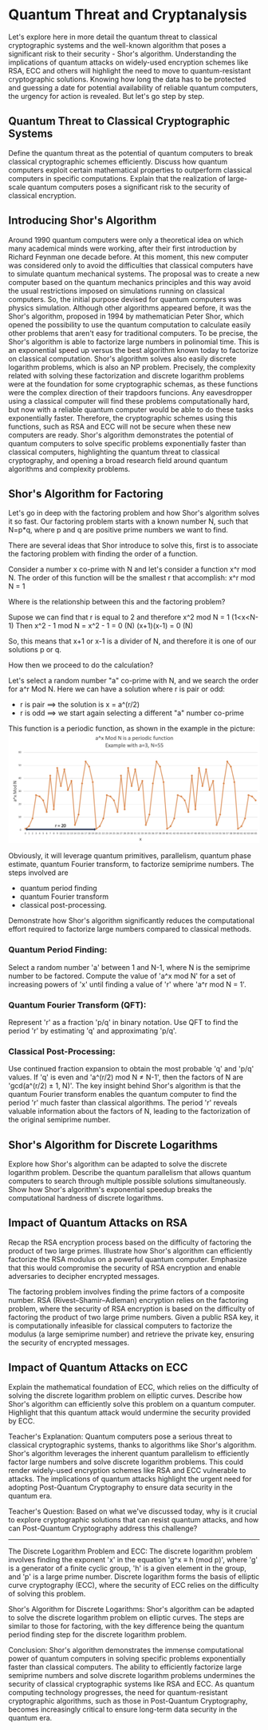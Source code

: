 # Quantum Threat and Cryptanalysis

Let's explore here in more detail the quantum threat to classical cryptographic systems and the well-known algorithm that poses a significant risk to their security - Shor's algorithm. Understanding the implications of quantum attacks on widely-used encryption schemes like RSA, ECC and others will highlight the need to move to quantum-resistant cryptographic solutions. Knowing how long the data has to be protected and guessing a date for potential availability of reliable quantum computers, the urgency for action is revealed. But let's go step by step.

## Quantum Threat to Classical Cryptographic Systems

Define the quantum threat as the potential of quantum computers to break classical cryptographic schemes efficiently.
Discuss how quantum computers exploit certain mathematical properties to outperform classical computers in specific computations.
Explain that the realization of large-scale quantum computers poses a significant risk to the security of classical encryption.

## Introducing Shor's Algorithm

Around 1990 quantum computers were only a theoretical idea on which many academical minds were working, after their first introduction by Richard Feynman one decade before. At this moment, this new computer was considered only to avoid the difficulties that classical computers have to simulate quantum mechanical systems. The proposal was to create a new computer based on the quantum mechanics principles and this way avoid the usual restrictions imposed on simulations running on classical computers. So, the initial purpose devised for quantum computers was physics simulation. 
Although other algorithms appeared before, it was the Shor's algorithm, proposed in 1994 by mathematician Peter Shor, which opened the possibility to use the quantum computation to calculate easily other problems that aren't easy for traditional computers. To be precise, the Shor's algorithm is able to factorize large numbers in polinomial time. This is an exponential speed up versus the best algorithm known today to factorize on classical computation. Shor's algorithm solves also easily discrete logarithm problems, which is also an NP problem.
Precisely, the complexity related with solving these factorization and discrete logarithm problems were at the foundation for some cryptographic schemas, as these functions were the complex direction of their trapdoors funcions. Any eavesdropper using a classical computer will find these problems computationally hard, but now with a reliable quantum computer would be able to do these tasks exponentially faster. Therefore, the cryptographic schemes using this functions, such as RSA and ECC will not be secure when these new computers are ready. Shor's algorithm demonstrates the potential of quantum computers to solve specific problems exponentially faster than classical computers, highlighting the quantum threat to classical cryptography, and opening a broad research field around quantum algorithms and complexity problems.

## Shor's Algorithm for Factoring

Let's go in deep with the factoring problem and how Shor's algorithm solves it so fast.
Our factoring problem starts with a known number N, such that N=p*q, where p and q are positive prime numbers we want to find.

There are several ideas that Shor introduce to solve this, first is to associate the factoring problem with finding the order of a function.

Consider a number x co-prime with N and let's consider a function x^r mod N. The order of this function will be the smallest r that accomplish: 
x^r mod N = 1

Where is the relationship between this and the factoring problem?

Supose we can find that r is equal to 2 and therefore 
x^2 mod N = 1 (1<x<N-1)
Then
x^2 - 1 mod N = x^2 - 1 = 0 (N)
(x+1)(x-1) = 0 (N)

So, this means that x+1 or x-1 is a divider of N, and therefore it is one of our solutions p or q.


How then we proceed to do the calculation?

Let's select a random number "a" co-prime with N, and we search the order for a^r Mod N.
Here we can have a solution where r is pair or odd:
- r is pair ==> the solution is x = a^(r/2)
- r is odd ==> we start again selecting a different "a" number co-prime

This function is a periodic function, as shown in the example in the picture:
![test](./images/periodic_function.jpg)


Obviously, it will leverage quantum primitives, parallelism, quantum phase estimate, quantum Fourier transform, to factorize semiprime numbers.
The steps involved are
- quantum period finding 
- quantum Fourier transform
- classical post-processing.

Demonstrate how Shor's algorithm significantly reduces the computational effort required to factorize large numbers compared to classical methods.

### Quantum Period Finding:

Select a random number 'a' between 1 and N-1, where N is the semiprime number to be factored.
Compute the value of 'a^x mod N' for a set of increasing powers of 'x' until finding a value of 'r' where 'a^r mod N = 1'.

### Quantum Fourier Transform (QFT):

Represent 'r' as a fraction 'p/q' in binary notation.
Use QFT to find the period 'r' by estimating 'q' and approximating 'p/q'.

### Classical Post-Processing:

Use continued fraction expansion to obtain the most probable 'q' and 'p/q' values.
If 'q' is even and 'a^(r/2) mod N ≠ N-1', then the factors of N are 'gcd(a^(r/2) ± 1, N)'.
The key insight behind Shor's algorithm is that the quantum Fourier transform enables the quantum computer to find the period 'r' much faster than classical algorithms. The period 'r' reveals valuable information about the factors of N, leading to the factorization of the original semiprime number.



## Shor's Algorithm for Discrete Logarithms

Explore how Shor's algorithm can be adapted to solve the discrete logarithm problem.
Describe the quantum parallelism that allows quantum computers to search through multiple possible solutions simultaneously.
Show how Shor's algorithm's exponential speedup breaks the computational hardness of discrete logarithms.

## Impact of Quantum Attacks on RSA

Recap the RSA encryption process based on the difficulty of factoring the product of two large primes.
Illustrate how Shor's algorithm can efficiently factorize the RSA modulus on a powerful quantum computer.
Emphasize that this would compromise the security of RSA encryption and enable adversaries to decipher encrypted messages.

The factoring problem involves finding the prime factors of a composite number. RSA (Rivest–Shamir–Adleman) encryption relies on the factoring problem, where the security of RSA encryption is based on the difficulty of factoring the product of two large prime numbers. Given a public RSA key, it is computationally infeasible for classical computers to factorize the modulus (a large semiprime number) and retrieve the private key, ensuring the security of encrypted messages.

## Impact of Quantum Attacks on ECC

Explain the mathematical foundation of ECC, which relies on the difficulty of solving the discrete logarithm problem on elliptic curves.
Describe how Shor's algorithm can efficiently solve this problem on a quantum computer.
Highlight that this quantum attack would undermine the security provided by ECC.

Teacher's Explanation:
Quantum computers pose a serious threat to classical cryptographic systems, thanks to algorithms like Shor's algorithm. Shor's algorithm leverages the inherent quantum parallelism to efficiently factor large numbers and solve discrete logarithm problems. This could render widely-used encryption schemes like RSA and ECC vulnerable to attacks. The implications of quantum attacks highlight the urgent need for adopting Post-Quantum Cryptography to ensure data security in the quantum era.

Teacher's Question:
Based on what we've discussed today, why is it crucial to explore cryptographic solutions that can resist quantum attacks, and how can Post-Quantum Cryptography address this challenge?

---------





The Discrete Logarithm Problem and ECC:
The discrete logarithm problem involves finding the exponent 'x' in the equation 'g^x ≡ h (mod p)', where 'g' is a generator of a finite cyclic group, 'h' is a given element in the group, and 'p' is a large prime number. Discrete logarithm forms the basis of elliptic curve cryptography (ECC), where the security of ECC relies on the difficulty of solving this problem.

Shor's Algorithm for Discrete Logarithms:
Shor's algorithm can be adapted to solve the discrete logarithm problem on elliptic curves. The steps are similar to those for factoring, with the key difference being the quantum period finding step for the discrete logarithm problem.

Conclusion:
Shor's algorithm demonstrates the immense computational power of quantum computers in solving specific problems exponentially faster than classical computers. The ability to efficiently factorize large semiprime numbers and solve discrete logarithm problems undermines the security of classical cryptographic systems like RSA and ECC. As quantum computing technology progresses, the need for quantum-resistant cryptographic algorithms, such as those in Post-Quantum Cryptography, becomes increasingly critical to ensure long-term data security in the quantum era.




